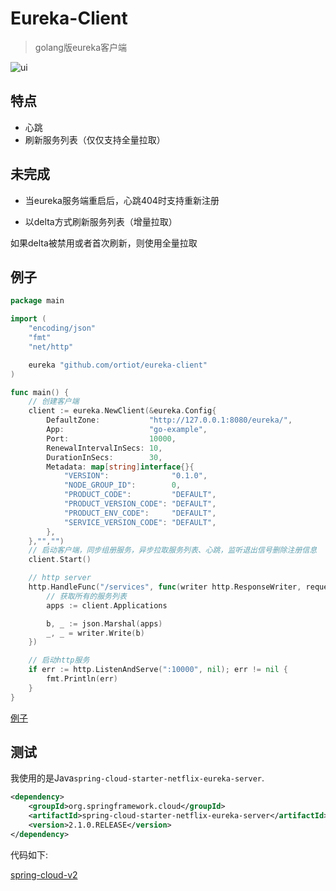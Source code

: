 # Eureka-Client

> golang版eureka客户端

![ui](./doc/eureka-server.jpg)

## 特点

* 心跳
* 刷新服务列表（仅仅支持全量拉取）

## 未完成

* 当eureka服务端重启后，心跳404时支持重新注册

* 以delta方式刷新服务列表（增量拉取）

如果delta被禁用或者首次刷新，则使用全量拉取

## 例子

```go
package main

import (
	"encoding/json"
	"fmt"
	"net/http"

	eureka "github.com/ortiot/eureka-client"
)

func main() {
	// 创建客户端
	client := eureka.NewClient(&eureka.Config{
		DefaultZone:           "http://127.0.0.1:8080/eureka/",
		App:                   "go-example",
		Port:                  10000,
		RenewalIntervalInSecs: 10,
		DurationInSecs:        30,
		Metadata: map[string]interface{}{
			"VERSION":              "0.1.0",
			"NODE_GROUP_ID":        0,
			"PRODUCT_CODE":         "DEFAULT",
			"PRODUCT_VERSION_CODE": "DEFAULT",
			"PRODUCT_ENV_CODE":     "DEFAULT",
			"SERVICE_VERSION_CODE": "DEFAULT",
		},
	},"","")
	// 启动客户端，同步组册服务，异步拉取服务列表、心跳，监听退出信号删除注册信息
	client.Start()

	// http server
	http.HandleFunc("/services", func(writer http.ResponseWriter, request *http.Request) {
		// 获取所有的服务列表
		apps := client.Applications

		b, _ := json.Marshal(apps)
		_, _ = writer.Write(b)
	})

	// 启动http服务
	if err := http.ListenAndServe(":10000", nil); err != nil {
		fmt.Println(err)
	}
}
```

[例子](./examples/main.go)

## 测试

我使用的是Java`spring-cloud-starter-netflix-eureka-server`.

```xml
<dependency>
    <groupId>org.springframework.cloud</groupId>
    <artifactId>spring-cloud-starter-netflix-eureka-server</artifactId>
    <version>2.1.0.RELEASE</version>
</dependency>
```

代码如下:

[spring-cloud-v2](https://github.com/xuanbo/spring-cloud-v2)